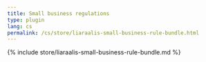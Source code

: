 ```yaml
---
title: Small business regulations
type: plugin
lang: cs
permalink: /cs/store/liaraalis-small-business-rule-bundle.html
---
```


{% include store/liaraalis-small-business-rule-bundle.md %}

